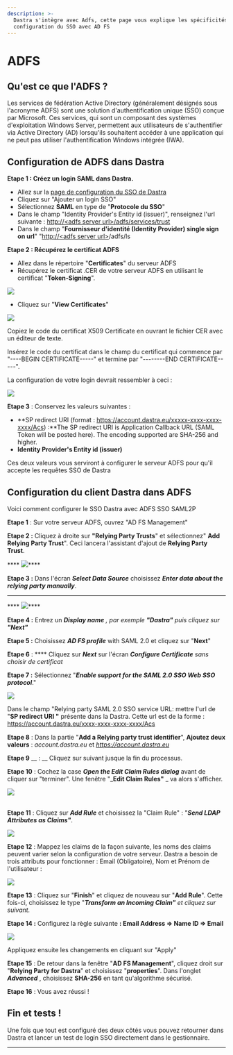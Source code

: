 ```yaml
---
description: >-
  Dastra s'intègre avec Adfs, cette page vous explique les spécificités de la
  configuration du SSO avec AD FS
---
```


# ADFS

## Qu'est ce que l'ADFS ?

Les services de fédération Active Directory (généralement désignés sous l'acronyme ADFS) sont une solution d'authentification unique (SSO) conçue par Microsoft. Ces services, qui sont un composant des systèmes d'exploitation Windows Server, permettent aux utilisateurs de s'authentifier via Active Directory (AD) lorsqu'ils souhaitent accéder à une application qui ne peut pas utiliser l'authentification Windows intégrée (IWA).



## **Configuration de ADFS dans Dastra**

**Etape 1 : Créez un login SAML dans Dastra.**

* Allez sur la [page de configuration du SSO de Dastra](https://app.dastra.eu/general-settings/sso)
* Cliquez sur "Ajouter un login SSO"
* Sélectionnez **SAML** en type de "**Protocole du SSO**"
* Dans le champ "Identity Provider's Entity id (issuer)", renseignez l'url suivante : [http://\<adfs server url>/adfs/services/trust](http://fs.saur.fr/adfs/services/trust)&#x20;
* Dans le champ "**Fournisseur d'identité (Identity Provider) single sign on url**" "[http://\<adfs server url>](http://fs.saur.fr/adfs/services/trust)/adfs/ls

**Etape 2 : Récupérez le certificat ADFS**&#x20;

* Allez dans le répertoire "**Certificates**" du serveur ADFS
* Récupérez le certificat .CER de votre serveur ADFS en utilisant le certificat "**Token-Signing**".&#x20;

![](<../../../.gitbook/assets/image (259).png>)

* Cliquez sur "**View Certificates**"

![](<../../../.gitbook/assets/image (250).png>)

Copiez le code du certificat X509 Certificate en ouvrant le fichier CER avec un éditeur de texte.&#x20;

Insérez le code du certificat dans le champ du certificat qui commence par "----BEGIN CERTIFICATE-----" et termine par "--------END CERTIFICATE-----".

La configuration de votre login devrait ressembler à ceci :&#x20;

![](<../../../.gitbook/assets/image (257).png>)

**Etape 3** : Conservez les valeurs suivantes :&#x20;

* **SP redirect URI (format : https://account.dastra.eu/xxxxx-xxxx-xxxx-xxxx/Acs) :**The SP redirect URI is Application Callback URL (SAML Token will be posted here). The encoding supported are SHA-256 and higher.&#x20;
* **Identity Provider's Entity id (issuer)**

Ces deux valeurs vous serviront à configurer le serveur ADFS pour qu'il accepte les requêtes SSO de Dastra

## Configuration du client Dastra dans ADFS

Voici comment configurer le SSO Dastra avec ADFS SSO SAML2P

**Etape 1** : Sur votre serveur ADFS, ouvrez "AD FS Management"

**Etape 2 :** Cliquez à droite sur **"Relying Party Trusts**" et sélectionnez" **Add Relying Party Trust**". Ceci lancera l'assistant d'ajout de **Relying Party Trust**.



&#x20;**** ![](<../../../.gitbook/assets/image (248).png>)****

**Etape 3 :**  Dans l'écran _**Select Data Source**_ choisissez _**Enter data about the relying party manually**_.&#x20;

****

&#x20;**** ![](<../../../.gitbook/assets/image (254).png>)****

**Etape 4 :**  Entrez un _**Display name** , par exemple **"Dastra"**_ _puis cliquez sur **"Next"**_

**Etape 5 :** Choisissez _**AD FS profile**_ with SAML 2.0 et cliquez sur "**Next**"

**Etape 6** : **** Cliquez sur _**Next**_ sur l'écran _**Configure Certificate** sans choisir de certificat_

**Etape 7 :** Sélectionnez "_**Enable support for the SAML 2.0 SSO Web SSO protocol**_."

![](<../../../.gitbook/assets/image (252).png>)&#x20;

Dans le champ "Relying party SAML 2.0 SSO service URL: mettre l'url de "**SP redirect URI "** présente dans la Dastra. Cette url est de la forme : https://account.dastra.eu/xxxx-xxxx-xxxx-xxxx/Acs

**Etape 8** : Dans la partie "**Add a Relying party trust identifier**", **Ajoutez deux valeurs** : _account.dastra.eu_ et _https://account.dastra.eu_

**Etape 9** __ : __ Cliquez sur suivant jusque la fin du processus.&#x20;

**Etape 10** : Cochez la case _**Open the Edit Claim Rules dialog**_ avant de cliquer sur "terminer". Une fenêtre "_**Edit Claim Rules"** _ va alors s'afficher.&#x20;

![](<../../../.gitbook/assets/image (251).png>)

\
**Etape 11** : Cliquez sur _**Add Rule**_ et choisissez la "Claim Rule" : "_**Send LDAP Attributes as Claims"**_.

![](<../../../.gitbook/assets/image (256).png>)

**Etape 12** : Mappez les claims de la façon suivante, les noms des claims peuvent varier selon la configuration de votre serveur. Dastra a besoin de trois attributs pour fonctionner : Email (Obligatoire), Nom et Prénom de l'utilisateur :

&#x20;![](<../../../.gitbook/assets/image (258).png>)

**Etape 13** : Cliquez sur "**Finish**" et cliquez de nouveau sur "**Add Rule**". Cette fois-ci, choisissez le type "_**Transform an Incoming Claim"** et cliquez sur suivant._

**Etape 14 :**  Configurez la règle suivante **:  Email Address => Name ID => Email**

![](<../../../.gitbook/assets/image (249).png>)

Appliquez ensuite les changements en cliquant sur "Apply"

**Etape 15** : De retour dans la fenêtre "**AD FS Management**", cliquez droit sur "**Relying Party for Dastra**" et choisissez "**properties**". Dans l'onglet _**Advanced**_ , choisissez **SHA­-256** en tant qu'algorithme sécurisé.\
&#x20;

**Etape 16** :  Vous avez réussi !

## **Fin et tests !**

Une fois que tout est configuré des deux côtés vous pouvez retourner dans Dastra et lancer un test de login SSO directement dans le gestionnaire.

****

